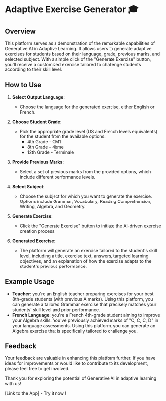 # Adaptive Exercise Generator :mortar_board:

## Overview

This platform serves as a demonstration of the remarkable capabilities of Generative AI in Adaptive Learning. It allows users to generate adaptive exercises for students based on their language, grade, previous marks, and selected subject. With a simple click of the "Generate Exercise" button, you'll receive a customized exercise tailored to challenge students according to their skill level.

## How to Use

1. **Select Output Language**:
   - Choose the language for the generated exercise, either English or French.  

2. **Choose Student Grade**:
   - Pick the appropriate grade level (US and French levels equivalents) for the student from the available options:
     - 4th Grade - CM1
     - 8th Grade - 4ème
     - 12th Grade - Terminale

3. **Provide Previous Marks**:
   - Select a set of previous marks from the provided options, which include different performance levels.

4. **Select Subject**:
   - Choose the subject for which you want to generate the exercise. Options include Grammar, Vocabulary, Reading Comprehension, Writing, Algebra, and Geometry.

5. **Generate Exercise**:
   - Click the "Generate Exercise" button to initiate the AI-driven exercise creation process.

6. **Generated Exercise**:
   - The platform will generate an exercise tailored to the student's skill level, including a title, exercise text, answers, targeted learning objectives, and an explanation of how the exercise adapts to the student's previous performance.

## Example Usage

- **Teacher**: you're an English teacher preparing exercises for your best 8th-grade students (with previous A marks). Using this platform, you can generate a tailored Grammar exercise that precisely matches your students' skill level and prior performance.
- **French Language**: you're a French 4th-grade student aiming to improve your Algebra skills. You've previously achieved marks of "C, C, C, D" in your language assessments. Using this platform, you can generate an Algebra exercise that is specifically tailored to challenge you.

## Feedback

Your feedback are valuable in enhancing this platform further. If you have ideas for improvements or would like to contribute to its development, please feel free to get involved.

Thank you for exploring the potential of Generative AI in adaptive learning with us!

[Link to the App] - Try it now !
